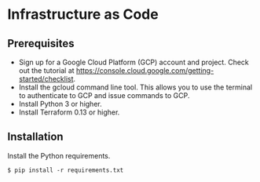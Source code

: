 # Infrastructure as Code

## Prerequisites

* Sign up for a Google Cloud Platform (GCP) account and project. Check out the
  tutorial at https://console.cloud.google.com/getting-started/checklist.
* Install the gcloud command line tool. This allows you to use the terminal to
  authenticate to GCP and issue commands to GCP.
* Install Python 3 or higher.
* Install Terraform 0.13 or higher.

## Installation

Install the Python requirements.

```shell
$ pip install -r requirements.txt
```